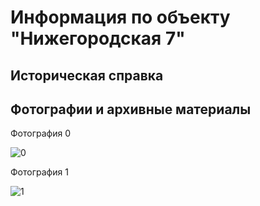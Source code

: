 # Информация по объекту "Нижегородская 7"

## Историческая справка

## Фотографии и архивные материалы

Фотография 0

![0](/P1270246_Compressed.jpg)

Фотография 1

![1](/P1270248_Compressed.jpg)

